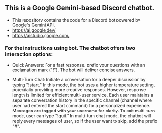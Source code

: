 ##  <b> This is a Google Gemini-based Discord chatbot. </b>
* This repository contains the code for a Discord bot powered by Google's Gemini API.
* https://ai.google.dev/
* https://aistudio.google.com/
  
### For the instructions using bot. The chatbot offers two interaction options: 
* Quick Answers: For a fast response, prefix your questions with an exclamation mark ("!"). The bot will deliver concise answers.
  
* Multi-Turn Chat: Initiate a conversation for a deeper discussion by typing "!start." In this mode, the bot uses a higher temperature setting, potentially providing more creative responses. However, response length is limited for efficient multi-user service. Each user maintains a separate conversation history in the specific channel (channel where user had entered the start command) for a personalized experience. Messages are tagged with your username for clarity. To exit multi-turn mode, user can type "!quit." In multi-turn chat mode, the chatbot will reply every messages of user, so if the user want to skip, add the prefix "#".
